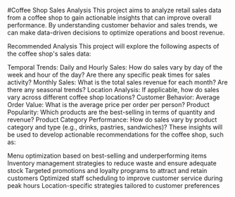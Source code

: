 #Coffee Shop Sales Analysis
This project aims to analyze retail sales data from a coffee shop to gain actionable insights that can improve overall performance. By understanding customer behavior and sales trends, we can make data-driven decisions to optimize operations and boost revenue.


Recommended Analysis
This project will explore the following aspects of the coffee shop's sales data:


Temporal Trends:
Daily and Hourly Sales: How do sales vary by day of the week and hour of the day? Are there any specific peak times for sales activity?
Monthly Sales: What is the total sales revenue for each month? Are there any seasonal trends?
Location Analysis: If applicable, how do sales vary across different coffee shop locations?
Customer Behavior:
Average Order Value: What is the average price per order per person?
Product Popularity: Which products are the best-selling in terms of quantity and revenue?
Product Category Performance: How do sales vary by product category and type (e.g., drinks, pastries, sandwiches)?
These insights will be used to develop actionable recommendations for the coffee shop, such as:

Menu optimization based on best-selling and underperforming items
Inventory management strategies to reduce waste and ensure adequate stock
Targeted promotions and loyalty programs to attract and retain customers
Optimized staff scheduling to improve customer service during peak hours
Location-specific strategies tailored to customer preferences
